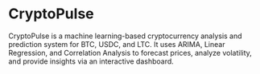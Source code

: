 # CryptoPulse
CryptoPulse is a machine learning-based cryptocurrency analysis and prediction system for BTC, USDC, and LTC. It uses ARIMA, Linear Regression, and Correlation Analysis to forecast prices, analyze volatility, and provide insights via an interactive dashboard.
